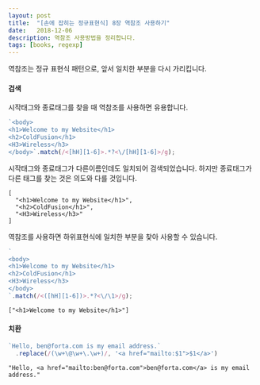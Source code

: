 ```yaml
---
layout: post
title:  "[손에 잡히는 정규표현식] 8장 역참조 사용하기"
date:   2018-12-06
description: 역참조 사용방법을 정리합니다.
tags: [books, regexp]
---
```


역참조는 정규 표현식 패턴으로, 앞서 일치한 부분을 다시 가리킵니다.

#### 검색
시작태그와 종료태그를 찾을 때 역참조를 사용하면 유용합니다. 
```js
`<body>
<h1>Welcome to my Website</h1>
<h2>ColdFusion</h1>
<H3>Wireless</h3>
</body>`.match(/<[hH][1-6]>.*?<\/[hH][1-6]>/g);
```

시작태그와 종료태그가 다른이름인데도 일치되어 검색되었습니다. 하지만 종료태그가 다른 태그를 찾는 것은 의도와 다를 것입니다.
```
[
  "<h1>Welcome to my Website</h1>",
  "<h2>ColdFusion</h1>",
  "<H3>Wireless</h3>"
]
```

역참조를 사용하면 하위표현식에 일치한 부분을 찾아 사용할 수 있습니다. 
```js
`
<body>
<h1>Welcome to my Website</h1>
<h2>ColdFusion</h1>
<H3>Wireless</h3>
</body>
`.match(/<([hH][1-6])>.*?<\/\1>/g);
```
```
["<h1>Welcome to my Website</h1>"]
```

#### 치환
```js
`Hello, ben@forta.com is my email address.`
  .replace(/(\w+\@\w+\.\w+)/, '<a href="mailto:$1">$1</a>')
```
```
"Hello, <a href="mailto:ben@forta.com">ben@forta.com</a> is my email address."
```